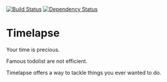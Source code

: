 [![Build Status](https://travis-ci.org/j1348/timelapse-web.svg?branch=master)](https://travis-ci.org/j1348/timelapse-web)
[![Dependency Status](https://david-dm.org/j1348/timelapse-web.svg)](https://david-dm.org/j1348/timelapse-web)

# Timelapse

Your time is precious.

Famous todolist are not efficient.

Timelapse offers a way to tackle things you ever wanted to do.
